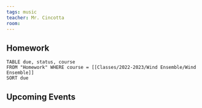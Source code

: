 ```yaml
---
tags: music
teacher: Mr. Cincotta
room: 
---
```

## Homework
```dataview
TABLE due, status, course
FROM "Homework" WHERE course = [[Classes/2022-2023/Wind Ensemble/Wind Ensemble]]
SORT due
```
## Upcoming Events
